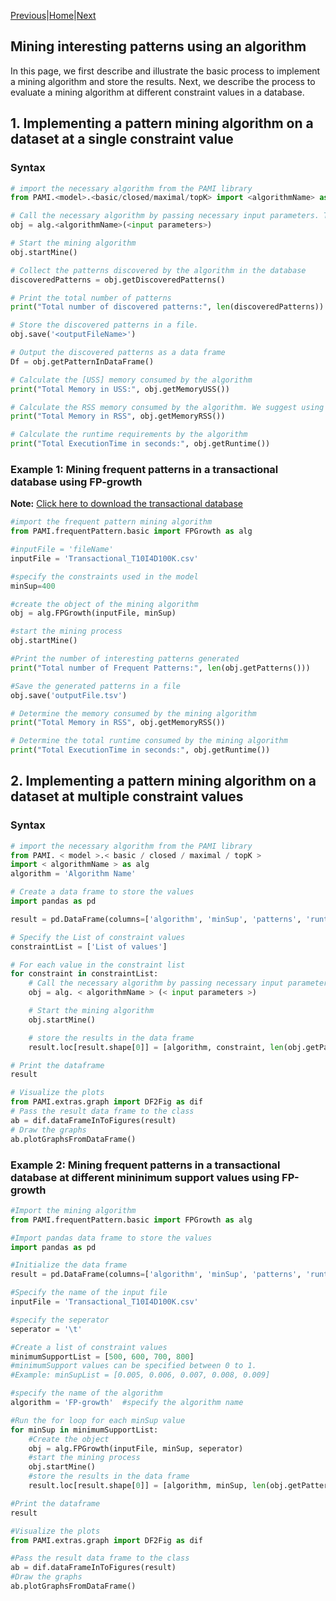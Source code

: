 [Previous](terminalExecute.html)|[Home](index.html)|[Next](evaluateMultipleAlgorithms.html)

## Mining interesting patterns using an algorithm

In this page, we first describe and illustrate the basic process to implement a mining algorithm and store the results.
Next, we describe the process to evaluate a mining algorithm at different constraint values in a database.

## 1. Implementing a pattern mining algorithm on a dataset at a single constraint value

### Syntax
```Python
# import the necessary algorithm from the PAMI library
from PAMI.<model>.<basic/closed/maximal/topK> import <algorithmName> as alg

# Call the necessary algorithm by passing necessary input parameters. The input parameters include inputFileName and the user-specified constraints.
obj = alg.<algorithmName>(<input parameters>)

# Start the mining algorithm
obj.startMine()

# Collect the patterns discovered by the algorithm in the database
discoveredPatterns = obj.getDiscoveredPatterns()

# Print the total number of patterns
print("Total number of discovered patterns:", len(discoveredPatterns))

# Store the discovered patterns in a file. 
obj.save('<outputFileName>')

# Output the discovered patterns as a data frame
Df = obj.getPatternInDataFrame()

# Calculate the [USS] memory consumed by the algorithm
print("Total Memory in USS:", obj.getMemoryUSS())

# Calculate the RSS memory consumed by the algorithm. We suggest using RSS memory for the memory comparison
print("Total Memory in RSS", obj.getMemoryRSS())

# Calculate the runtime requirements by the algorithm
print("Total ExecutionTime in seconds:", obj.getRuntime())
```


### Example 1: Mining frequent patterns in a transactional database using FP-growth

__Note:__ [Click here to download the transactional database](https://u-aizu.ac.jp/~udayrage/datasets/transactionalDatabases/Transactional_T10I4D100K.csv)

```Python
#import the frequent pattern mining algorithm
from PAMI.frequentPattern.basic import FPGrowth as alg

#inputFile = 'fileName'
inputFile = 'Transactional_T10I4D100K.csv'

#specify the constraints used in the model
minSup=400

#create the object of the mining algorithm 
obj = alg.FPGrowth(inputFile, minSup)

#start the mining process
obj.startMine()

#Print the number of interesting patterns generated
print("Total number of Frequent Patterns:", len(obj.getPatterns()))

#Save the generated patterns in a file
obj.save('outputFile.tsv')

# Determine the memory consumed by the mining algorithm
print("Total Memory in RSS", obj.getMemoryRSS())

# Determine the total runtime consumed by the mining algorithm
print("Total ExecutionTime in seconds:", obj.getRuntime())
```

## 2. Implementing a pattern mining algorithm on a dataset at multiple constraint values

### Syntax

```Python
# import the necessary algorithm from the PAMI library
from PAMI. < model >.< basic / closed / maximal / topK >
import < algorithmName > as alg
algorithm = 'Algorithm Name'

# Create a data frame to store the values
import pandas as pd

result = pd.DataFrame(columns=['algorithm', 'minSup', 'patterns', 'runtime', 'memory'])

# Specify the List of constraint values
constraintList = ['List of values']

# For each value in the constraint list
for constraint in constraintList:
    # Call the necessary algorithm by passing necessary input parameters. The input parameters include inputFileName and the user-specified constraints.
    obj = alg. < algorithmName > (< input parameters >)

    # Start the mining algorithm
    obj.startMine()

    # store the results in the data frame
    result.loc[result.shape[0]] = [algorithm, constraint, len(obj.getPatterns()), obj.getRuntime(), obj.getMemoryRSS()]

# Print the dataframe
result

# Visualize the plots
from PAMI.extras.graph import DF2Fig as dif
# Pass the result data frame to the class
ab = dif.dataFrameInToFigures(result)
# Draw the graphs
ab.plotGraphsFromDataFrame()
```

### Example 2: Mining frequent patterns in a transactional database at different mininimum support values using FP-growth

```Python
#Import the mining algorithm
from PAMI.frequentPattern.basic import FPGrowth as alg

#Import pandas data frame to store the values 
import pandas as pd

#Initialize the data frame
result = pd.DataFrame(columns=['algorithm', 'minSup', 'patterns', 'runtime', 'memory'])

#Specify the name of the input file
inputFile = 'Transactional_T10I4D100K.csv'

#specify the seperator
seperator = '\t'

#Create a list of constraint values
minimumSupportList = [500, 600, 700, 800]
#minimumSupport values can be specified between 0 to 1.
#Example: minSupList = [0.005, 0.006, 0.007, 0.008, 0.009]

#specify the name of the algorithm
algorithm = 'FP-growth'  #specify the algorithm name

#Run the for loop for each minSup value
for minSup in minimumSupportList:
    #Create the object
    obj = alg.FPGrowth(inputFile, minSup, seperator)
    #start the mining process
    obj.startMine()
    #store the results in the data frame
    result.loc[result.shape[0]] = [algorithm, minSup, len(obj.getPatterns()), obj.getRuntime(), obj.getMemoryRSS()]

#Print the dataframe
result

#Visualize the plots
from PAMI.extras.graph import DF2Fig as dif

#Pass the result data frame to the class
ab = dif.dataFrameInToFigures(result)
#Draw the graphs
ab.plotGraphsFromDataFrame()
```
